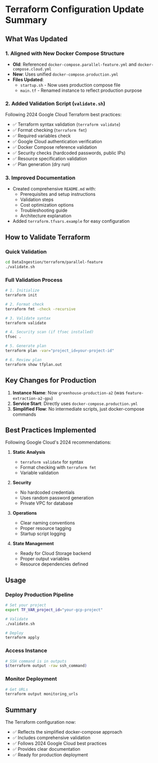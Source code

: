 # Terraform Configuration Update Summary

## What Was Updated

### 1. **Aligned with New Docker Compose Structure**
- **Old**: Referenced `docker-compose.parallel-feature.yml` and `docker-compose.cloud.yml`
- **New**: Uses unified `docker-compose.production.yml`
- **Files Updated**: 
  - `startup.sh` - Now uses production compose file
  - `main.tf` - Renamed instance to reflect production purpose

### 2. **Added Validation Script** (`validate.sh`)
Following 2024 Google Cloud Terraform best practices:
- ✅ Terraform syntax validation (`terraform validate`)
- ✅ Format checking (`terraform fmt`)
- ✅ Required variables check
- ✅ Google Cloud authentication verification
- ✅ Docker Compose reference validation
- ✅ Security checks (hardcoded passwords, public IPs)
- ✅ Resource specification validation
- ✅ Plan generation (dry run)

### 3. **Improved Documentation**
- Created comprehensive `README.md` with:
  - Prerequisites and setup instructions
  - Validation steps
  - Cost optimization options
  - Troubleshooting guide
  - Architecture explanation
- Added `terraform.tfvars.example` for easy configuration

## How to Validate Terraform

### Quick Validation
```bash
cd DataIngestion/terraform/parallel-feature
./validate.sh
```

### Full Validation Process
```bash
# 1. Initialize
terraform init

# 2. Format check
terraform fmt -check -recursive

# 3. Validate syntax
terraform validate

# 4. Security scan (if tfsec installed)
tfsec .

# 5. Generate plan
terraform plan -var="project_id=your-project-id"

# 6. Review plan
terraform show tfplan.out
```

## Key Changes for Production

1. **Instance Name**: Now `greenhouse-production-a2` (was `feature-extraction-a2-gpu`)
2. **Service Start**: Directly uses `docker-compose.production.yml`
3. **Simplified Flow**: No intermediate scripts, just docker-compose commands

## Best Practices Implemented

Following Google Cloud's 2024 recommendations:

1. **Static Analysis**
   - `terraform validate` for syntax
   - Format checking with `terraform fmt`
   - Variable validation

2. **Security**
   - No hardcoded credentials
   - Uses random password generation
   - Private VPC for database

3. **Operations**
   - Clear naming conventions
   - Proper resource tagging
   - Startup script logging

4. **State Management**
   - Ready for Cloud Storage backend
   - Proper output variables
   - Resource dependencies defined

## Usage

### Deploy Production Pipeline
```bash
# Set your project
export TF_VAR_project_id="your-gcp-project"

# Validate
./validate.sh

# Deploy
terraform apply
```

### Access Instance
```bash
# SSH command is in outputs
$(terraform output -raw ssh_command)
```

### Monitor Deployment
```bash
# Get URLs
terraform output monitoring_urls
```

## Summary

The Terraform configuration now:
- ✅ Reflects the simplified docker-compose approach
- ✅ Includes comprehensive validation
- ✅ Follows 2024 Google Cloud best practices
- ✅ Provides clear documentation
- ✅ Ready for production deployment